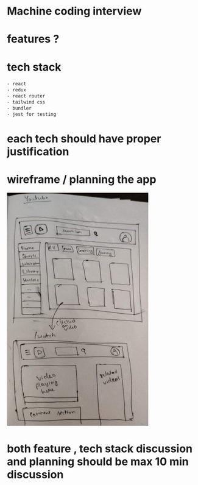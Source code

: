 # Machine coding interview

# features ?

# tech stack

    - react
    - redux
    - react router
    - tailwind css
    - bundler
    - jest for testing

# each tech should have proper justification

# wireframe / planning the app

![Alt text](image-1.png)

# both feature , tech stack discussion and planning should be max 10 min discussion

<!--

 *Header

 *Body
    SiderBar
        -MenuItems
    MainContainer
        -ButtonList
        -VideoContainer
            -VideoCard


 -->
